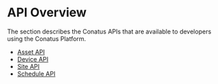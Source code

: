 # API Overview

The section describes the Conatus APIs that are available to developers using
the Conatus Platform.

- [Asset API](asset-api.md)
- [Device API](device-api.md)
- [Site API](site-api.md)
- [Schedule API](schedule-api.md)
